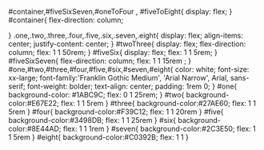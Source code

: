 #container,#fiveSixSeven,#oneToFour , #fiveToEight{
display: flex;
}
#container{
    flex-direction: column;

}
.one,.two,.three,.four,.five,.six,.seven,.eight{
display: flex;
align-items: center;
justify-content: center;
}
#twoThree{
display: flex;
    flex-direction: column;
    flex: 1 1 50rem;
}
#fiveSix{
    display: flex;
    flex: 1 1 5rem;
}
#fiveSixSeven{
    flex-direction: column;
    flex: 1 1 15rem ;
}
#one,#two,#three,#four,#five,#six,#seven,#eight{
    color: white;
    font-size: xx-large;
    font-family:'Franklin Gothic Medium', 'Arial Narrow', Arial, sans-serif;
    font-weight: bolder;
    text-align: center;
    padding: 1rem 0;
}
#one{
    background-color: #1ABC9C;
    flex: 0 1 25rem;
}
#two{
    background-color:#E67E22;
    flex: 1 1 5rem
}
#three{
    background-color:#27AE60;
    flex: 1 1 5rem
}
#four{
    background-color:#F39C12;
    flex: 1 1 20rem
}
#five{
    background-color:#3498DB;
    flex: 1 1 25rem
}
#six{
    background-color:#8E44AD;
    flex: 1 1 1rem
}
#seven{
    background-color:#2C3E50;
    flex: 1 1 5rem
}
#eight{
    background-color:#C0392B;
    flex: 1 1 
}
